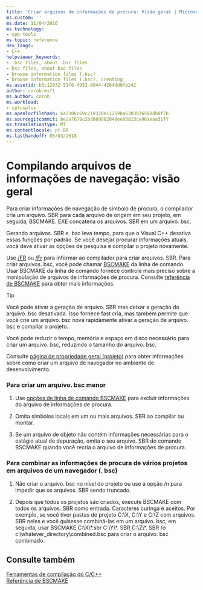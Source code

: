 ```yaml
---
title: 'Criar arquivos de informações de procura: Visão geral | Microsoft Docs'
ms.custom: ''
ms.date: 11/04/2016
ms.technology:
- cpp-tools
ms.topic: reference
dev_langs:
- C++
helpviewer_keywords:
- .bsc files, about .bsc files
- bsc files, about bsc files
- browse information files (.bsc)
- browse information files (.bsc), creating
ms.assetid: b5c12832-51f6-4953-8044-4264dd0fb242
author: corob-msft
ms.author: corob
ms.workload:
- cplusplus
ms.openlocfilehash: 6a2306c69c219320e11259ba6303b76588db8f7b
ms.sourcegitcommit: be2a7679c2bd80968204dee03d13ca961eaa31ff
ms.translationtype: MT
ms.contentlocale: pt-BR
ms.lasthandoff: 05/03/2018
---
```

# <a name="building-browse-information-files-overview"></a>Compilando arquivos de informações de navegação: visão geral
Para criar informações de navegação de símbolo de procura, o compilador cria um arquivo. SBR para cada arquivo de origem em seu projeto, em seguida, BSCMAKE. EXE concatena os arquivos. SBR em um arquivo. bsc.  
  
 Gerando arquivos. SBR e. bsc leva tempo, para que o Visual C++ desativa essas funções por padrão. Se você desejar procurar informações atuais, você deve ativar as opções de pesquisa e compilar o projeto novamente.  
  
 Use [/FR](../../build/reference/fr-fr-create-dot-sbr-file.md) ou [/Fr](../../build/reference/fr-fr-create-dot-sbr-file.md) para informar ao compilador para criar arquivos. SBR. Para criar arquivos. bsc, você pode chamar [BSCMAKE](../../build/reference/bscmake-command-line.md) da linha de comando. Usar BSCMAKE da linha de comando fornece controle mais preciso sobre a manipulação de arquivos de informações de procura. Consulte [referência de BSCMAKE](../../build/reference/bscmake-reference.md) para obter mais informações.  
  
> [!TIP]
>  Você pode ativar a geração de arquivo. SBR mas deixar a geração do arquivo. bsc desativada. Isso fornece fast cria, mas também permite que você crie um arquivo. bsc nova rapidamente ativar a geração de arquivo. bsc e compilar o projeto.  
  
 Você pode reduzir o tempo, memória e espaço em disco necessário para criar um arquivo. bsc, reduzindo o tamanho do arquivo. bsc.  
  
 Consulte [página de propriedade geral (projeto)](../../ide/general-property-page-project.md) para obter informações sobre como criar um arquivo de navegador no ambiente de desenvolvimento.  
  
### <a name="to-create-a-smaller-bsc-file"></a>Para criar um arquivo. bsc menor  
  
1.  Use [opções de linha de comando BSCMAKE](../../build/reference/bscmake-options.md) para excluir informações do arquivo de informações de procura.  
  
2.  Omita símbolos locais em um ou mais arquivos. SBR ao compilar ou montar.  
  
3.  Se um arquivo de objeto não contém informações necessárias para o estágio atual de depuração, omita o seu arquivo. SBR do comando BSCMAKE quando você recria o arquivo de informações de procura.  
  
### <a name="to-combine-the-browse-information-from-several-projects-into-one-browser-file-bsc"></a>Para combinar as informações de procura de vários projetos em arquivos de um navegador (. bsc)  
  
1.  Não criar o arquivo. bsc no nível do projeto ou use a opção /n para impedir que os arquivos. SBR sendo truncado.  
  
2.  Depois que todos os projetos são criados, execute BSCMAKE com todos os arquivos. SBR como entrada. Caracteres curinga é aceitos. Por exemplo, se você tiver pastas de projeto C:\X, C:\Y e C:\Z com arquivos. SBR neles e você quisesse combiná-las em um arquivo. bsc, em seguida, usar BSCMAKE C:\X\\*.sbr C:\Y\\\*. SBR C:\Z\\\*. SBR /o c:\whatever_directory\combined.bsc para criar o arquivo. bsc combinado.  
  
## <a name="see-also"></a>Consulte também  
 [Ferramentas de compilação do C/C++](../../build/reference/c-cpp-build-tools.md)   
 [Referência de BSCMAKE](../../build/reference/bscmake-reference.md)